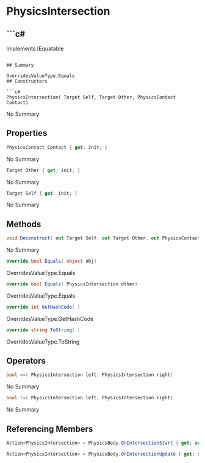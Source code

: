 # PhysicsIntersection

## ```c#
Implements IEquatable<PhysicsIntersection>
```

## Summary

OverridesValueType.Equals
## Constructors

```c#
PhysicsIntersection( Target Self, Target Other, PhysicsContact Contact) 
```
No Summary
## Properties

```c#
PhysicsContact Contact { get; init; } 
```
No Summary
```c#
Target Other { get; init; } 
```
No Summary
```c#
Target Self { get; init; } 
```
No Summary
## Methods

```c#
void Deconstruct( out Target Self, out Target Other, out PhysicsContact Contact) 
```
No Summary
```c#
override bool Equals( object obj) 
```
OverridesValueType.Equals
```c#
override bool Equals( PhysicsIntersection other) 
```
OverridesValueType.Equals
```c#
override int GetHashCode( ) 
```
OverridesValueType.GetHashCode
```c#
override string ToString( ) 
```
OverridesValueType.ToString
## Operators

```c#
bool ==( PhysicsIntersection left, PhysicsIntersection right) 
```
No Summary
```c#
bool !=( PhysicsIntersection left, PhysicsIntersection right) 
```
No Summary
## Referencing Members

```c#
Action<PhysicsIntersection> = PhysicsBody.OnIntersectionStart { get; set; } 
```
```c#
Action<PhysicsIntersection> = PhysicsBody.OnIntersectionUpdate { get; set; } 
```
